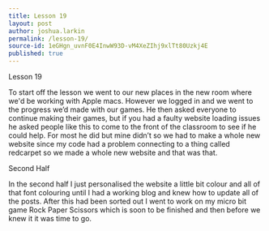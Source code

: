 ```yaml
---
title: Lesson 19
layout: post
author: joshua.larkin
permalink: /lesson-19/
source-id: 1eGHgn_uvnF0E4InwW93D-vM4XeZIhj9xlTt80Uzkj4E
published: true
---
```

Lesson 19

To start off the lesson we went to our new places  in the new room where we'd be working with Apple macs. However we logged in and we went to the progress we’d made with our games. He then asked everyone to continue making their games, but if you had a faulty website loading issues he asked people like this to come to the front of the classroom to see if he could help. For most he did but mine didn’t so we had to make a whole new website since my code had a problem connecting to a thing called redcarpet so we made a whole new website and that was that.

Second Half

In the second half I just personalised the website a little bit colour and all of that font colouring until I had a working blog and knew how to update all of the posts. After this had been sorted out I went to work on my micro bit game Rock Paper Scissors which is soon to be finished and then before we knew it it was time to go.

